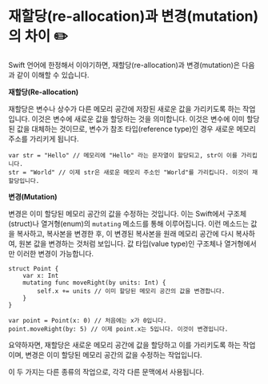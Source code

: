 # 재할당(re-allocation)과 변경(mutation)의 차이 ✏️</br>

Swift 언어에 한정해서 이야기하면, 재할당(re-allocation)과 변경(mutation)은 다음과 같이 이해할 수 있습니다.

**재할당(Re-allocation)**</br>

재할당은 변수나 상수가 다른 메모리 공간에 저장된 새로운 값을 가리키도록 하는 작업입니다.
이것은 변수에 새로운 값을 할당하는 것을 의미합니다.
이것은 변수에 이미 할당된 값을 대체하는 것이므로, 변수가 참조 타입(reference type)인 경우 새로운 메모리 주소를 가리키게 됩니다.

```swift!
var str = "Hello" // 메모리에 "Hello" 라는 문자열이 할당되고, str이 이를 가리킵니다.
str = "World" // 이제 str은 새로운 메모리 주소인 "World"를 가리킵니다. 이것이 재할당입니다.
```

**변경(Mutation)**</br>

변경은 이미 할당된 메모리 공간의 값을 수정하는 것입니다.
이는 Swift에서 구조체(struct)나 열거형(enum)의 `mutating` 메소드를 통해 이루어집니다.
이런 메소드는 값을 복사하고, 복사본을 변경한 후, 
이 변경된 복사본을 원래 메모리 공간에 다시 복사하여, 원본 값을 변경하는 것처럼 보입니다.
값 타입(value type)인 구조체나 열거형에서만 이러한 변경이 가능합니다.

```swift!
struct Point {
    var x: Int
    mutating func moveRight(by units: Int) {
        self.x += units // 이미 할당된 메모리 공간의 값을 변경합니다.
    }
}

var point = Point(x: 0) // 처음에는 x가 0입니다.
point.moveRight(by: 5) // 이제 point.x는 5입니다. 이것이 변경입니다.
```

요약하자면, 재할당은 새로운 메모리 공간에 값을 할당하고 이를 가리키도록 하는 작업이며, 
변경은 이미 할당된 메모리 공간의 값을 수정하는 작업입니다.

이 두 가지는 다른 종류의 작업으로, 각각 다른 문맥에서 사용됩니다.
